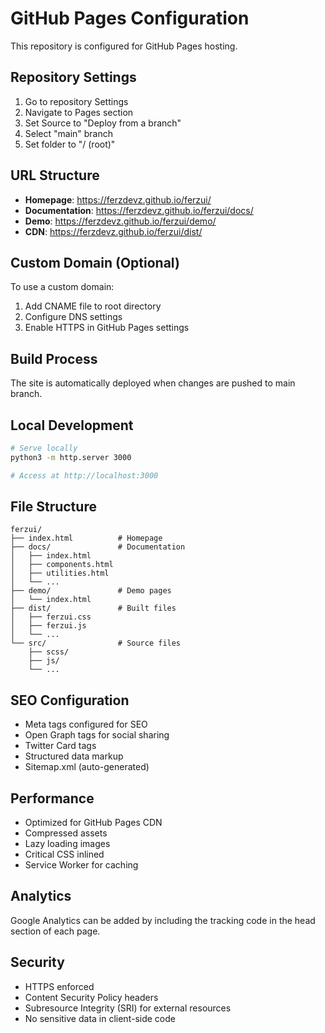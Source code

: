 # GitHub Pages Configuration

This repository is configured for GitHub Pages hosting.

## Repository Settings

1. Go to repository Settings
2. Navigate to Pages section
3. Set Source to "Deploy from a branch"
4. Select "main" branch
5. Set folder to "/ (root)"

## URL Structure

- **Homepage**: https://ferzdevz.github.io/ferzui/
- **Documentation**: https://ferzdevz.github.io/ferzui/docs/
- **Demo**: https://ferzdevz.github.io/ferzui/demo/
- **CDN**: https://ferzdevz.github.io/ferzui/dist/

## Custom Domain (Optional)

To use a custom domain:

1. Add CNAME file to root directory
2. Configure DNS settings
3. Enable HTTPS in GitHub Pages settings

## Build Process

The site is automatically deployed when changes are pushed to main branch.

## Local Development

```bash
# Serve locally
python3 -m http.server 3000

# Access at http://localhost:3000
```

## File Structure

```
ferzui/
├── index.html          # Homepage
├── docs/               # Documentation
│   ├── index.html
│   ├── components.html
│   ├── utilities.html
│   └── ...
├── demo/               # Demo pages
│   └── index.html
├── dist/               # Built files
│   ├── ferzui.css
│   ├── ferzui.js
│   └── ...
└── src/                # Source files
    ├── scss/
    ├── js/
    └── ...
```

## SEO Configuration

- Meta tags configured for SEO
- Open Graph tags for social sharing
- Twitter Card tags
- Structured data markup
- Sitemap.xml (auto-generated)

## Performance

- Optimized for GitHub Pages CDN
- Compressed assets
- Lazy loading images
- Critical CSS inlined
- Service Worker for caching

## Analytics

Google Analytics can be added by including the tracking code in the head section of each page.

## Security

- HTTPS enforced
- Content Security Policy headers
- Subresource Integrity (SRI) for external resources
- No sensitive data in client-side code
